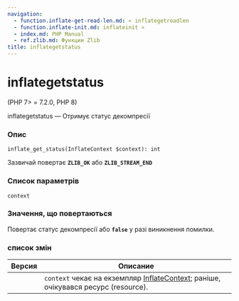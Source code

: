 ```yaml
---
navigation:
  - function.inflate-get-read-len.md: « inflategetreadlen
  - function.inflate-init.md: inflateinit »
  - index.md: PHP Manual
  - ref.zlib.md: Функции Zlib
title: inflategetstatus
---
```

# inflategetstatus

(PHP 7> = 7.2.0, PHP 8)

inflategetstatus — Отримує статус декомпресії

### Опис

```methodsynopsis
inflate_get_status(InflateContext $context): int
```

Зазвичай повертає **`ZLIB_OK`** або **`ZLIB_STREAM_END`**

### Список параметрів

`context`

### Значення, що повертаються

Повертає статус декомпресії або **`false`** у разі виникнення помилки.

### список змін

| Версия | Описание |
| --- | --- |
|  | `context` чекає на екземпляр [InflateContext](class.inflatecontext.md); раніше, очікувався ресурс (resource). |
